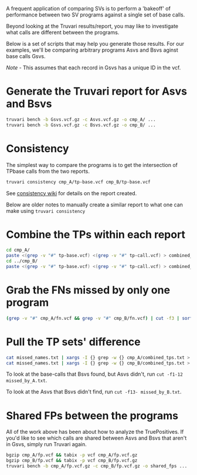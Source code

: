 A frequent application of comparing SVs is to perform a 'bakeoff' of performance
between two SV programs against a single set of base calls.

Beyond looking at the Truvari results/report, you may like to investigate what calls
are different between the programs.

Below is a set of scripts that may help you generate those results. For our examples,
we'll be comparing arbitrary programs Asvs and Bsvs aginst base calls Gsvs.

*_Note_* - This assumes that each record in Gsvs has a unique ID in the vcf.

Generate the Truvari report for Asvs and Bsvs
=============================================

```bash
truvari bench -b Gsvs.vcf.gz -c Asvs.vcf.gz -o cmp_A/ ...
truvari bench -b Gsvs.vcf.gz -c Bsvs.vcf.gz -o cmp_B/ ...
```
Consistency
===========
The simplest way to compare the programs is to get the intersection of TPbase calls from the two reports.
```bash
truvari consistency cmp_A/tp-base.vcf cmp_B/tp-base.vcf
```
See [consistency wiki](../consistency) for details on the report created.

Below are older notes to manually create a similar report to what one can make using `truvari consistency`

Combine the TPs within each report
==================================

```bash
cd cmp_A/
paste <(grep -v "#" tp-base.vcf) <(grep -v "#" tp-call.vcf) > combined_tps.txt
cd ../cmp_B/
paste <(grep -v "#" tp-base.vcf) <(grep -v "#" tp-call.vcf) > combined_tps.txt
```

Grab the FNs missed by only one program
=======================================

```bash
(grep -v "#" cmp_A/fn.vcf && grep -v "#" cmp_B/fn.vcf) | cut -f3 | sort | uniq -c | grep "^ *1 " | cut -f2- -d1 > missed_names.txt
```

Pull the TP sets' difference
============================

```bash
cat missed_names.txt | xargs -I {} grep -w {} cmp_A/combined_tps.txt > missed_by_B.txt
cat missed_names.txt | xargs -I {} grep -w {} cmp_B/combined_tps.txt > missed_by_A.txt
```

To look at the base-calls that Bsvs found, but Asvs didn't, run `cut -f1-12 missed_by_A.txt`.

To look at the Asvs that Bsvs didn't find, run `cut -f13- missed_by_B.txt`.

Shared FPs between the programs
===============================

All of the work above has been about how to analyze the TruePositives. If you'd like to see which calls are shared between Asvs and Bsvs that aren't in Gsvs, simply run Truvari again.

```bash
bgzip cmp_A/fp.vcf && tabix -p vcf cmp_A/fp.vcf.gz
bgzip cmp_B/fp.vcf && tabix -p vcf cmp_B/fp.vcf.gz
truvari bench -b cmp_A/fp.vcf.gz -c cmp_B/fp.vcf.gz -o shared_fps ...
```